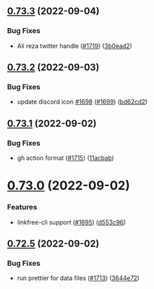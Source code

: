 ## [0.73.3](https://github.com/EddieHubCommunity/LinkFree/compare/v0.73.2...v0.73.3) (2022-09-04)


### Bug Fixes

* Ali reza twitter handle ([#1719](https://github.com/EddieHubCommunity/LinkFree/issues/1719)) ([3b0ead2](https://github.com/EddieHubCommunity/LinkFree/commit/3b0ead267e86f38a85f6436499a20678f7312184))



## [0.73.2](https://github.com/EddieHubCommunity/LinkFree/compare/v0.73.1...v0.73.2) (2022-09-03)


### Bug Fixes

* update discord icon [#1698](https://github.com/EddieHubCommunity/LinkFree/issues/1698) ([#1699](https://github.com/EddieHubCommunity/LinkFree/issues/1699)) ([bd62cd2](https://github.com/EddieHubCommunity/LinkFree/commit/bd62cd26fb29b0bbb6d64d33dcf29beefa03525e))



## [0.73.1](https://github.com/EddieHubCommunity/LinkFree/compare/v0.73.0...v0.73.1) (2022-09-02)


### Bug Fixes

* gh action format ([#1715](https://github.com/EddieHubCommunity/LinkFree/issues/1715)) ([11acbab](https://github.com/EddieHubCommunity/LinkFree/commit/11acbabb1a3de0236bacf762f887b864a8038cbe))



# [0.73.0](https://github.com/EddieHubCommunity/LinkFree/compare/v0.72.5...v0.73.0) (2022-09-02)


### Features

* linkfree-cli support ([#1695](https://github.com/EddieHubCommunity/LinkFree/issues/1695)) ([d553c96](https://github.com/EddieHubCommunity/LinkFree/commit/d553c965568ebc6dfa8fe3a8b004095fbb9fe3ba))



## [0.72.5](https://github.com/EddieHubCommunity/LinkFree/compare/v0.72.4...v0.72.5) (2022-09-02)


### Bug Fixes

* run prettier for data files ([#1713](https://github.com/EddieHubCommunity/LinkFree/issues/1713)) ([3644e72](https://github.com/EddieHubCommunity/LinkFree/commit/3644e729c22de061d1fb5172bd9d23d7c429227a))



